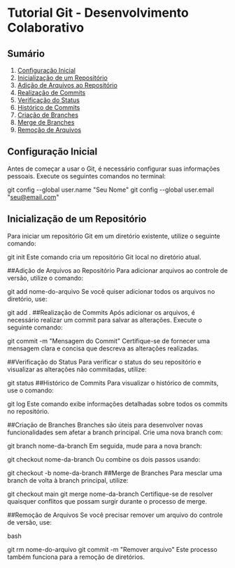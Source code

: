 # Tutorial Git - Desenvolvimento Colaborativo

## Sumário

1. [Configuração Inicial](#1-configuração-inicial)
2. [Inicialização de um Repositório](#2-inicialização-de-um-repositório)
3. [Adição de Arquivos ao Repositório](#3-adição-de-arquivos-ao-repositório)
4. [Realização de Commits](#4-realização-de-commits)
5. [Verificação do Status](#5-verificação-do-status)
6. [Histórico de Commits](#6-histórico-de-commits)
7. [Criação de Branches](#7-criação-de-branches)
8. [Merge de Branches](#8-merge-de-branches)
9. [Remoção de Arquivos](#9-remoção-de-arquivos)


## Configuração Inicial

Antes de começar a usar o Git, é necessário configurar suas informações pessoais. Execute os seguintes comandos no terminal:


git config --global user.name "Seu Nome"
git config --global user.email "seu@email.com"

## Inicialização de um Repositório
Para iniciar um repositório Git em um diretório existente, utilize o seguinte comando:



git init
Este comando cria um repositório Git local no diretório atual.

##Adição de Arquivos ao Repositório
Para adicionar arquivos ao controle de versão, utilize o comando:



git add nome-do-arquivo
Se você quiser adicionar todos os arquivos no diretório, use:



git add .
##Realização de Commits
Após adicionar os arquivos, é necessário realizar um commit para salvar as alterações. Execute o seguinte comando:


git commit -m "Mensagem do Commit"
Certifique-se de fornecer uma mensagem clara e concisa que descreva as alterações realizadas.

##Verificação do Status
Para verificar o status do seu repositório e visualizar as alterações não commitadas, utilize:

git status
##Histórico de Commits
Para visualizar o histórico de commits, use o comando:


git log
Este comando exibe informações detalhadas sobre todos os commits no repositório.

##Criação de Branches
Branches são úteis para desenvolver novas funcionalidades sem afetar a branch principal. Crie uma nova branch com:


git branch nome-da-branch
Em seguida, mude para a nova branch:


git checkout nome-da-branch
Ou combine os dois passos usando:


git checkout -b nome-da-branch
##Merge de Branches
Para mesclar uma branch de volta à branch principal, utilize:


git checkout main
git merge nome-da-branch
Certifique-se de resolver quaisquer conflitos que possam surgir durante o processo de merge.

##Remoção de Arquivos
Se você precisar remover um arquivo do controle de versão, use:

bash

git rm nome-do-arquivo
git commit -m "Remover arquivo"
Este processo também funciona para a remoção de diretórios.
